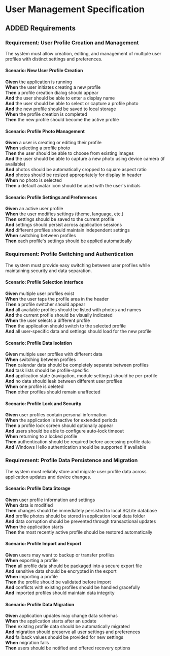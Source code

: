 # User Management Specification

## ADDED Requirements

### Requirement: User Profile Creation and Management
The system must allow creation, editing, and management of multiple user profiles with distinct settings and preferences.

#### Scenario: New User Profile Creation
**Given** the application is running  
**When** the user initiates creating a new profile  
**Then** a profile creation dialog should appear  
**And** the user should be able to enter a display name  
**And** the user should be able to select or capture a profile photo  
**And** the new profile should be saved to local storage  
**When** the profile creation is completed  
**Then** the new profile should become the active profile

#### Scenario: Profile Photo Management
**Given** a user is creating or editing their profile  
**When** selecting a profile photo  
**Then** the user should be able to choose from existing images  
**And** the user should be able to capture a new photo using device camera (if available)  
**And** photos should be automatically cropped to square aspect ratio  
**And** photos should be resized appropriately for display in header  
**When** no photo is selected  
**Then** a default avatar icon should be used with the user's initials

#### Scenario: Profile Settings and Preferences
**Given** an active user profile  
**When** the user modifies settings (theme, language, etc.)  
**Then** settings should be saved to the current profile  
**And** settings should persist across application sessions  
**And** different profiles should maintain independent settings  
**When** switching between profiles  
**Then** each profile's settings should be applied automatically

### Requirement: Profile Switching and Authentication  
The system must provide easy switching between user profiles while maintaining security and data separation.

#### Scenario: Profile Selection Interface
**Given** multiple user profiles exist  
**When** the user taps the profile area in the header  
**Then** a profile switcher should appear  
**And** all available profiles should be listed with photos and names  
**And** the current profile should be visually indicated  
**When** the user selects a different profile  
**Then** the application should switch to the selected profile  
**And** all user-specific data and settings should load for the new profile

#### Scenario: Profile Data Isolation  
**Given** multiple user profiles with different data  
**When** switching between profiles  
**Then** calendar data should be completely separate between profiles  
**And** task lists should be profile-specific  
**And** application state (navigation, module settings) should be per-profile  
**And** no data should leak between different user profiles  
**When** one profile is deleted  
**Then** other profiles should remain unaffected

#### Scenario: Profile Lock and Security
**Given** user profiles contain personal information  
**When** the application is inactive for extended periods  
**Then** a profile lock screen should optionally appear  
**And** users should be able to configure auto-lock timeout  
**When** returning to a locked profile  
**Then** authentication should be required before accessing profile data  
**And** Windows Hello authentication should be supported if available

### Requirement: Profile Data Persistence and Migration
The system must reliably store and migrate user profile data across application updates and device changes.

#### Scenario: Profile Data Storage
**Given** user profile information and settings  
**When** data is modified  
**Then** changes should be immediately persisted to local SQLite database  
**And** profile photos should be stored in application local data folder  
**And** data corruption should be prevented through transactional updates  
**When** the application starts  
**Then** the most recently active profile should be restored automatically

#### Scenario: Profile Import and Export
**Given** users may want to backup or transfer profiles  
**When** exporting a profile  
**Then** all profile data should be packaged into a secure export file  
**And** sensitive data should be encrypted in the export  
**When** importing a profile  
**Then** the profile should be validated before import  
**And** conflicts with existing profiles should be handled gracefully  
**And** imported profiles should maintain data integrity

#### Scenario: Profile Data Migration
**Given** application updates may change data schemas  
**When** the application starts after an update  
**Then** existing profile data should be automatically migrated  
**And** migration should preserve all user settings and preferences  
**And** fallback values should be provided for new settings  
**When** migration fails  
**Then** users should be notified and offered recovery options